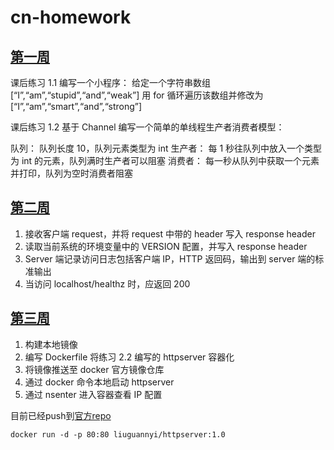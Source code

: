# cn-homework
## [第一周](https://github.com/wenxiansheng/cn-homework/blob/main/week-01/main.go)
课后练习 1.1
编写一个小程序：
给定一个字符串数组
[“I”,“am”,“stupid”,“and”,“weak”]
用 for 循环遍历该数组并修改为
[“I”,“am”,“smart”,“and”,“strong”]

课后练习 1.2
基于 Channel 编写一个简单的单线程生产者消费者模型：

队列：
队列长度 10，队列元素类型为 int
生产者：
每 1 秒往队列中放入一个类型为 int 的元素，队列满时生产者可以阻塞
消费者：
每一秒从队列中获取一个元素并打印，队列为空时消费者阻塞

## [第二周](https://github.com/wenxiansheng/cn-homework/blob/main/week-02/main.go)
1. 接收客户端 request，并将 request 中带的 header 写入 response header
2. 读取当前系统的环境变量中的 VERSION 配置，并写入 response header
3. Server 端记录访问日志包括客户端 IP，HTTP 返回码，输出到 server 端的标准输出
4. 当访问 localhost/healthz 时，应返回 200

## [第三周](https://github.com/wenxiansheng/cn-homework/blob/main/week-03/Dockerfile)
1. 构建本地镜像
2. 编写 Dockerfile 将练习 2.2 编写的 httpserver 容器化
3. 将镜像推送至 docker 官方镜像仓库
4. 通过 docker 命令本地启动 httpserver
5. 通过 nsenter 进入容器查看 IP 配置

目前已经push到[官方repo](https://hub.docker.com/repository/docker/liuguannyi/httpserver)
```
docker run -d -p 80:80 liuguannyi/httpserver:1.0
```